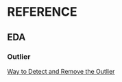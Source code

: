 # REFERENCE

## EDA

### Outlier
[Way to Detect and Remove the Outlier](https://towardsdatascience.com/ways-to-detect-and-remove-the-outliers-404d16608dba)
